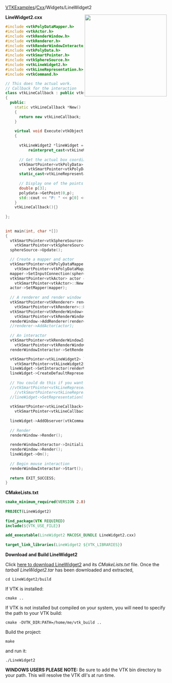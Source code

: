 [VTKExamples](/index/)/[Cxx](/Cxx)/Widgets/LineWidget2

<img align="right" src="https://github.com/lorensen/VTKExamples/blob/gh-pages/Testing/Baseline/Widgets/TestLineWidget2.png?raw=true" width="256" />

**LineWidget2.cxx**
```c++
#include <vtkPolyDataMapper.h>
#include <vtkActor.h>
#include <vtkRenderWindow.h>
#include <vtkRenderer.h>
#include <vtkRenderWindowInteractor.h>
#include <vtkPolyData.h>
#include <vtkSmartPointer.h>
#include <vtkSphereSource.h>
#include <vtkLineWidget2.h>
#include <vtkLineRepresentation.h>
#include <vtkCommand.h>

// This does the actual work.
// Callback for the interaction
class vtkLineCallback : public vtkCommand
{
  public:
    static vtkLineCallback *New()
    {
      return new vtkLineCallback;
    }
    
    virtual void Execute(vtkObject *caller, unsigned long, void*)
    {
      
      vtkLineWidget2 *lineWidget = 
          reinterpret_cast<vtkLineWidget2*>(caller);
      
      // Get the actual box coordinates of the line
      vtkSmartPointer<vtkPolyData> polydata = 
          vtkSmartPointer<vtkPolyData>::New();
      static_cast<vtkLineRepresentation*>(lineWidget->GetRepresentation())->GetPolyData (polydata);
      
      // Display one of the points, just so we know it's working
      double p[3];
      polydata->GetPoint(0,p);
      std::cout << "P: " << p[0] << " " << p[1] << " " << p[2] << std::endl;
    }
    vtkLineCallback(){}
    
};
 
 
int main(int, char *[])
{
  vtkSmartPointer<vtkSphereSource> sphereSource = 
    vtkSmartPointer<vtkSphereSource>::New();
  sphereSource->Update();

  // Create a mapper and actor
  vtkSmartPointer<vtkPolyDataMapper> mapper = 
    vtkSmartPointer<vtkPolyDataMapper>::New();
  mapper->SetInputConnection(sphereSource->GetOutputPort());
  vtkSmartPointer<vtkActor> actor = 
    vtkSmartPointer<vtkActor>::New();
  actor->SetMapper(mapper);
  
  // A renderer and render window
  vtkSmartPointer<vtkRenderer> renderer = 
    vtkSmartPointer<vtkRenderer>::New();
  vtkSmartPointer<vtkRenderWindow> renderWindow = 
    vtkSmartPointer<vtkRenderWindow>::New();
  renderWindow->AddRenderer(renderer);
  //renderer->AddActor(actor);
  
  // An interactor
  vtkSmartPointer<vtkRenderWindowInteractor> renderWindowInteractor = 
    vtkSmartPointer<vtkRenderWindowInteractor>::New();
  renderWindowInteractor->SetRenderWindow(renderWindow);

  vtkSmartPointer<vtkLineWidget2> lineWidget = 
    vtkSmartPointer<vtkLineWidget2>::New();
  lineWidget->SetInteractor(renderWindowInteractor);
  lineWidget->CreateDefaultRepresentation();
  
  // You could do this if you want to set properties at this point:
  //vtkSmartPointer<vtkLineRepresentation> lineRepresentation = 
    //vtkSmartPointer<vtkLineRepresentation>::New();
  //lineWidget->SetRepresentation(lineRepresentation);
    
  vtkSmartPointer<vtkLineCallback> lineCallback = 
    vtkSmartPointer<vtkLineCallback>::New();
   
  lineWidget->AddObserver(vtkCommand::InteractionEvent,lineCallback);
  
  // Render
  renderWindow->Render();
  
  renderWindowInteractor->Initialize();
  renderWindow->Render();
  lineWidget->On();
  
  // Begin mouse interaction
  renderWindowInteractor->Start();
  
  return EXIT_SUCCESS;
}
```
**CMakeLists.txt**
```cmake
cmake_minimum_required(VERSION 2.8)
 
PROJECT(LineWidget2)
 
find_package(VTK REQUIRED)
include(${VTK_USE_FILE})
 
add_executable(LineWidget2 MACOSX_BUNDLE LineWidget2.cxx)
 
target_link_libraries(LineWidget2 ${VTK_LIBRARIES})
```

**Download and Build LineWidget2**

Click [here to download LineWidget2](https://github.com/lorensen/VTKWikiExamplesTarballs/raw/master/LineWidget2.tar) and its *CMakeLists.txt* file.
Once the *tarball LineWidget2.tar* has been downloaded and extracted,
```
cd LineWidget2/build 
```
If VTK is installed:
```
cmake ..
```
If VTK is not installed but compiled on your system, you will need to specify the path to your VTK build:
```
cmake -DVTK_DIR:PATH=/home/me/vtk_build ..
```
Build the project:
```
make
```
and run it:
```
./LineWidget2
```
**WINDOWS USERS PLEASE NOTE:** Be sure to add the VTK bin directory to your path. This will resolve the VTK dll's at run time.

